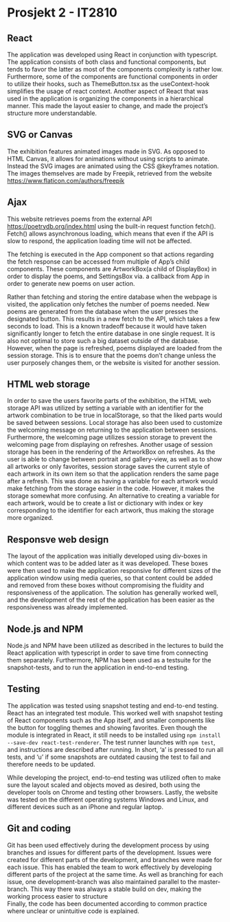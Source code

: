 # Prosjekt 2 - IT2810

## React
The application was developed using React in conjunction with typescript. 
The application consists of both class and functional components, 
but tends to favor the latter as most of the components complexity is rather low. 
Furthermore, some of the components are functional components in order to 
utilize their hooks, such as ThemeButton.tsx as the useContext-hook 
simplifies the usage of react context.
Another aspect of React that was used in the application is organizing the 
components in a hierarchical manner. 
This made the layout easier to change, 
and made the project’s structure more understandable.

## SVG or Canvas
The exhibition features animated images made in SVG. 
As opposed to HTML Canvas, it allows for animations without using scripts to 
animate. Instead the SVG images are animated using the CSS @keyframes notation. 
The images themselves are made by Freepik, 
retrieved from the website https://www.flaticon.com/authors/freepik

## Ajax
This website retrieves poems from the external API 
https://poetrydb.org/index.html using the built-in request function fetch(). 
Fetch() allows asynchronous loading, which means that even if the API is slow to
respond, the application loading time will not be affected.  

The fetching is executed in the App component so that actions regarding the 
fetch response can be accessed from multiple of App’s child components. 
These components are ArtworkBox(a child of DisplayBox) in order to display the 
poems, and SettingsBox via. a callback from App in order to generate new poems 
on user action.  

Rather than fetching and storing the entire database when the webpage is visited,
the application only fetches the number of poems needed. New poems are generated 
from the database when the user presses the designated button. 
This results in a new fetch to the API, which takes a few seconds to load. 
This is a known tradeoff because it would have taken significantly longer to 
fetch the entire database in one single request. It is also not optimal to store
such a big dataset outside of the database. However, when the page is refreshed,
poems displayed are loaded from the session storage. This is to ensure that the 
poems don’t change unless the user purposely changes them, or the website is 
visited for another session.

## HTML web storage
In order to save the users favorite parts of the exhibition, 
the HTML web storage API was utilized by setting a variable with an identifier 
for the artwork combination to be true in localStorage, so that the liked parts
would be saved between sessions. Local storage has also been used to customize
the welcoming message on returning to the application between sessions. 
Furthermore, the welcoming page utilizes session storage to prevent the 
welcoming page from displaying on refreshes. Another usage of session storage 
has been in the rendering of the ArtworkBox on refreshes. As the user is able to
change between portrait and gallery-view, as well as to show all artworks or 
only favorites, session storage saves the current style of each artwork in its 
own item so that the application renders the same page after a refresh. 
This was done as having a variable for each artwork would make fetching from the
storage easier in the code. However, it makes the storage somewhat more confusing.
An alternative to creating a variable for each artwork, 
would be to create a list or dictionary with index or key corresponding to the
identifier for each artwork, thus making the storage more organized.

## Responsve web design
The layout of the application was initially developed using div-boxes in which 
content was to be added later as it was developed. 
These boxes were then used to make the application responsive for different 
sizes of the application window using media queries, so that content could be 
added and removed from these boxes without compromising the fluidity and 
responsiveness of the application. The solution has generally worked well, 
and the development of the rest of the application has been easier as the 
responsiveness was already implemented.

## Node.js and NPM
Node.js and NPM have been utilized as described in the lectures to build the 
React application with typescript in order to save time from connecting them 
separately. Furthermore, NPM has been used as a testsuite for the 
snapshot-tests, and to run the application in end-to-end testing.

## Testing
The application was tested using snapshot testing and end-to-end testing. 
React has an integrated test module. This worked well with snapshot testing of 
React components such as the App itself, and smaller components like the button 
for toggling themes and showing favorites. Even though the module is integrated 
in React, it still needs to be installed using 
`npm install --save-dev react-test-renderer`. The test runner launches with `npm test`, and instructions are described after running. In short, ‘a’ is pressed to 
run all tests, and ‘u’ if some snapshots are outdated causing the test to fail 
and therefore needs to be updated.  

While developing the project, end-to-end testing was utilized often to make 
sure the layout scaled and objects moved as desired, both using the developer 
tools on Chrome and testing other browsers. Lastly, the website was tested on 
the different operating systems Windows and Linux, and different devices such 
as an iPhone and regular laptop.

## Git and coding
Git has been used effectively during the development process by using branches 
and issues for different parts of the development. Issues were created for 
different parts of the development, and branches were made for each issue. 
This has enabled the team to work effectively by developing different parts of 
the project at the same time. As well as branching for each issue, one 
development-branch was also maintained parallel to the master-branch. 
This way there was always a stable build on dev, making the working process 
easier to structure  
Finally, the code has been documented according to common practice where unclear
or unintuitive code is explained. 
